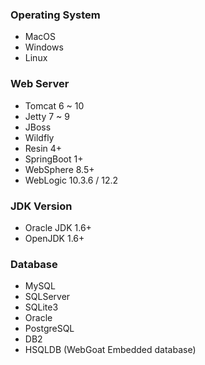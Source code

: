 ### Operating System
- MacOS
- Windows
- Linux

### Web  Server
- Tomcat 6 ~ 10
- Jetty 7 ~ 9
- JBoss
- Wildfly
- Resin 4+
- SpringBoot 1+
- WebSphere 8.5+
- WebLogic 10.3.6 / 12.2

### JDK  Version
- Oracle JDK 1.6+
- OpenJDK 1.6+

### Database
- MySQL
- SQLServer
- SQLite3
- Oracle
- PostgreSQL
- DB2
- HSQLDB (WebGoat Embedded database) 
